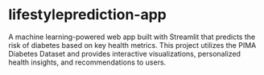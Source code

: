 # lifestyleprediction-app
A machine learning-powered web app built with Streamlit that predicts the risk of diabetes based on key health metrics. This project utilizes the PIMA Diabetes Dataset and provides interactive visualizations, personalized health insights, and recommendations to users.
